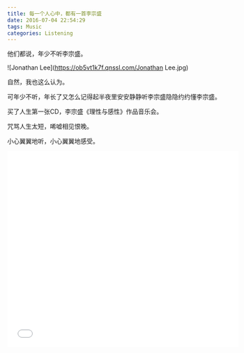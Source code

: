 ```yaml
---
title: 每一个人心中，都有一首李宗盛
date: 2016-07-04 22:54:29
tags: Music
categories: Listening
---
```

<script src="https://ob5vt1k7f.qnssl.com/pangu.js"></script>

他们都说，年少不听李宗盛。

![Jonathan Lee](https://ob5vt1k7f.qnssl.com/Jonathan Lee.jpg)

<!-- more -->

自然，我也这么认为。

可年少不听，年长了又怎么记得起半夜里安安静静听李宗盛隐隐约约懂李宗盛。

买了人生第一张CD，李宗盛《理性与感性》作品音乐会。

咒骂人生太短，唏嘘相见恨晚。

小心翼翼地听，小心翼翼地感受。

<iframe frameborder="no" border="0" marginwidth="0" marginheight="0" width=530 height=450 src="//music.163.com/outchain/player?type=1&id=10749&auto=0&height=430"></iframe>



<script>pangu.spacingPage();</script>